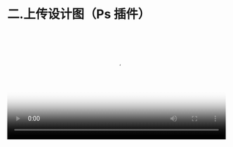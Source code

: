 # 二.上传设计图（Ps 插件）



<video src="http://d.lanhuapp.com/update-ps.mp4" poster="../.gitbook/assets/poster_2.png" width="100%" controls></video>